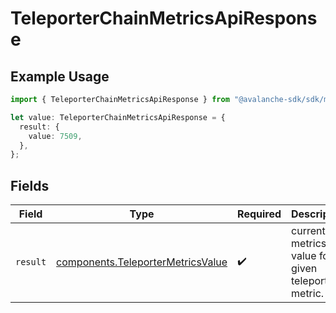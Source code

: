 # TeleporterChainMetricsApiResponse

## Example Usage

```typescript
import { TeleporterChainMetricsApiResponse } from "@avalanche-sdk/sdk/models/components";

let value: TeleporterChainMetricsApiResponse = {
  result: {
    value: 7509,
  },
};
```

## Fields

| Field                                                                                  | Type                                                                                   | Required                                                                               | Description                                                                            |
| -------------------------------------------------------------------------------------- | -------------------------------------------------------------------------------------- | -------------------------------------------------------------------------------------- | -------------------------------------------------------------------------------------- |
| `result`                                                                               | [components.TeleporterMetricsValue](../../models/components/teleportermetricsvalue.md) | :heavy_check_mark:                                                                     | current metrics value for a given teleporter metric.                                   |